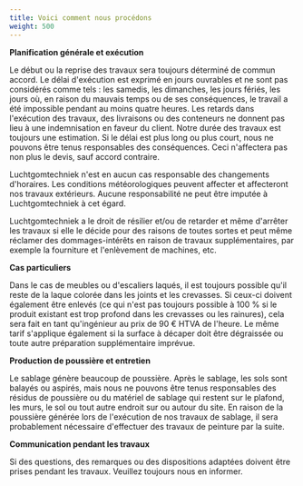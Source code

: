 ```yaml
---
title: Voici comment nous procédons
weight: 500
---
```

**Planification générale et exécution**

Le début ou la reprise des travaux sera toujours déterminé de commun accord. Le délai d'exécution est exprimé en jours ouvrables et ne sont pas considérés comme tels : les samedis, les dimanches, les jours fériés, les jours où, en raison du mauvais temps ou de ses conséquences, le travail a été impossible pendant au moins quatre heures. Les retards dans l'exécution des travaux, des livraisons ou des conteneurs ne donnent pas lieu à une indemnisation en faveur du client. Notre durée des travaux est toujours une estimation. Si le délai est plus long ou plus court, nous ne pouvons être tenus responsables des conséquences. Ceci n'affectera pas non plus le devis, sauf accord contraire.

Luchtgomtechniek n'est en aucun cas responsable des changements d'horaires. Les conditions météorologiques peuvent affecter et affecteront nos travaux extérieurs. Aucune responsabilité ne peut être imputée à Luchtgomtechniek à cet égard.

Luchtgomtechniek a le droit de résilier et/ou de retarder et même d'arrêter les travaux si elle le décide pour des raisons de toutes sortes et peut même réclamer des dommages-intérêts en raison de travaux supplémentaires, par exemple la fourniture et l'enlèvement de machines, etc.

**Cas particuliers**

Dans le cas de meubles ou d'escaliers laqués, il est toujours possible qu'il reste de la laque colorée dans les joints et les crevasses. Si ceux-ci doivent également être enlevés (ce qui n'est pas toujours possible à 100 % si le produit existant est trop profond dans les crevasses ou les rainures), cela sera fait en tant qu'ingénieur au prix de 90 € HTVA de l'heure. Le même tarif s'applique également si la surface à décaper doit être dégraissée ou toute autre préparation supplémentaire imprévue.

**Production de poussière et entretien**

Le sablage génère beaucoup de poussière. Après le sablage, les sols sont balayés ou aspirés, mais nous ne pouvons être tenus responsables des résidus de poussière ou du matériel de sablage qui restent sur le plafond, les murs, le sol ou tout autre endroit sur ou autour du site. En raison de la poussière générée lors de l'exécution de nos travaux de sablage, il sera probablement nécessaire d'effectuer des travaux de peinture par la suite.

**Communication pendant les travaux**

Si des questions, des remarques ou des dispositions adaptées doivent être prises pendant les travaux. Veuillez toujours nous en informer.
